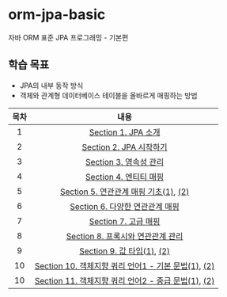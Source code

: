 # orm-jpa-basic
자바 ORM 표준 JPA 프로그래밍 - 기본편

## 학습 목표
- JPA의 내부 동작 방식
- 객체와 관계형 데이터베이스 테이블을 올바르게 매핑하는 방법

| 목차 | 내용 |
|:---:|:---:|
| 1 |  [Section 1. JPA 소개](https://koeyhk.tistory.com/2) |
| 2 | [Section 2. JPA 시작하기](https://koeyhk.tistory.com/3) |
| 3 | [Section 3. 영속성 관리](https://koeyhk.tistory.com/4) |
| 4 | [Section 4. 엔티티 매핑](https://koeyhk.tistory.com/5) |
| 5 | [Section 5. 연관관계 매핑 기초(1)](https://koeyhk.tistory.com/8), [(2)](https://koeyhk.tistory.com/9) |
| 6 | [Section 6. 다양한 연관관계 매핑](https://koeyhk.tistory.com/10) |
| 7 | [Section 7. 고급 매핑](https://koeyhk.tistory.com/11) |
| 8 | [Section 8. 프록시와 연관관계 관리](https://koeyhk.tistory.com/12) |
| 9 | [Section 9. 값 타입(1)](https://koeyhk.tistory.com/13), [(2)](https://koeyhk.tistory.com/14) |
| 10 | [Section 10. 객체지향 쿼리 언어1 - 기본 문법(1)](https://koeyhk.tistory.com/15), [(2)](https://koeyhk.tistory.com/16) |
| 10 | [Section 11. 객체지향 쿼리 언어2 - 중급 문법(1)](https://koeyhk.tistory.com/17), [(2)](https://koeyhk.tistory.com/18) |
